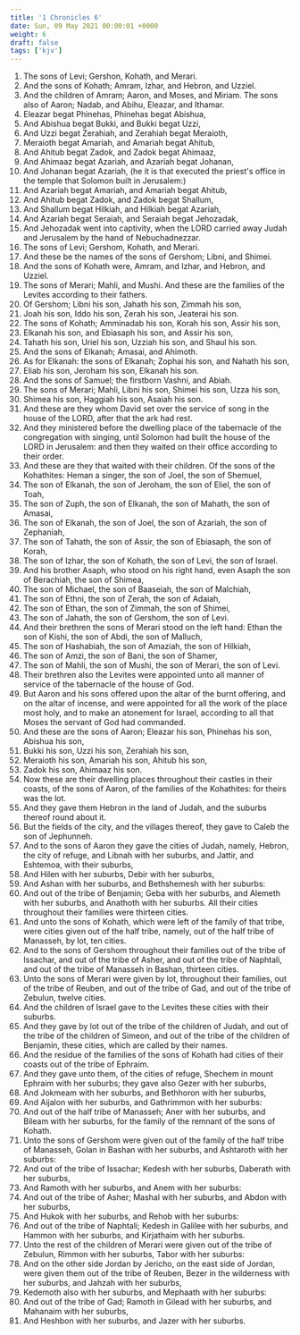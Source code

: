 ```yaml
---
title: '1 Chronicles 6'
date: Sun, 09 May 2021 00:00:01 +0000
weight: 6
draft: false
tags: ['kjv'] 
---
```


1. The sons of Levi; Gershon, Kohath, and Merari.
2. And the sons of Kohath; Amram, Izhar, and Hebron, and Uzziel.
3. And the children of Amram; Aaron, and Moses, and Miriam. The sons also of Aaron; Nadab, and Abihu, Eleazar, and Ithamar.
4. Eleazar begat Phinehas, Phinehas begat Abishua,
5. And Abishua begat Bukki, and Bukki begat Uzzi,
6. And Uzzi begat Zerahiah, and Zerahiah begat Meraioth,
7. Meraioth begat Amariah, and Amariah begat Ahitub,
8. And Ahitub begat Zadok, and Zadok begat Ahimaaz,
9. And Ahimaaz begat Azariah, and Azariah begat Johanan,
10. And Johanan begat Azariah, (he it is that executed the priest's office in the temple that Solomon built in Jerusalem:)
11. And Azariah begat Amariah, and Amariah begat Ahitub,
12. And Ahitub begat Zadok, and Zadok begat Shallum,
13. And Shallum begat Hilkiah, and Hilkiah begat Azariah,
14. And Azariah begat Seraiah, and Seraiah begat Jehozadak,
15. And Jehozadak went into captivity, when the LORD carried away Judah and Jerusalem by the hand of Nebuchadnezzar.
16. The sons of Levi; Gershom, Kohath, and Merari.
17. And these be the names of the sons of Gershom; Libni, and Shimei.
18. And the sons of Kohath were, Amram, and Izhar, and Hebron, and Uzziel.
19. The sons of Merari; Mahli, and Mushi. And these are the families of the Levites according to their fathers.
20. Of Gershom; Libni his son, Jahath his son, Zimmah his son,
21. Joah his son, Iddo his son, Zerah his son, Jeaterai his son.
22. The sons of Kohath; Amminadab his son, Korah his son, Assir his son,
23. Elkanah his son, and Ebiasaph his son, and Assir his son,
24. Tahath his son, Uriel his son, Uzziah his son, and Shaul his son.
25. And the sons of Elkanah; Amasai, and Ahimoth.
26. As for Elkanah: the sons of Elkanah; Zophai his son, and Nahath his son,
27. Eliab his son, Jeroham his son, Elkanah his son.
28. And the sons of Samuel; the firstborn Vashni, and Abiah.
29. The sons of Merari; Mahli, Libni his son, Shimei his son, Uzza his son,
30. Shimea his son, Haggiah his son, Asaiah his son.
31. And these are they whom David set over the service of song in the house of the LORD, after that the ark had rest.
32. And they ministered before the dwelling place of the tabernacle of the congregation with singing, until Solomon had built the house of the LORD in Jerusalem: and then they waited on their office according to their order.
33. And these are they that waited with their children. Of the sons of the Kohathites: Heman a singer, the son of Joel, the son of Shemuel,
34. The son of Elkanah, the son of Jeroham, the son of Eliel, the son of Toah,
35. The son of Zuph, the son of Elkanah, the son of Mahath, the son of Amasai,
36. The son of Elkanah, the son of Joel, the son of Azariah, the son of Zephaniah,
37. The son of Tahath, the son of Assir, the son of Ebiasaph, the son of Korah,
38. The son of Izhar, the son of Kohath, the son of Levi, the son of Israel.
39. And his brother Asaph, who stood on his right hand, even Asaph the son of Berachiah, the son of Shimea,
40. The son of Michael, the son of Baaseiah, the son of Malchiah,
41. The son of Ethni, the son of Zerah, the son of Adaiah,
42. The son of Ethan, the son of Zimmah, the son of Shimei,
43. The son of Jahath, the son of Gershom, the son of Levi.
44. And their brethren the sons of Merari stood on the left hand: Ethan the son of Kishi, the son of Abdi, the son of Malluch,
45. The son of Hashabiah, the son of Amaziah, the son of Hilkiah,
46. The son of Amzi, the son of Bani, the son of Shamer,
47. The son of Mahli, the son of Mushi, the son of Merari, the son of Levi.
48. Their brethren also the Levites were appointed unto all manner of service of the tabernacle of the house of God.
49. But Aaron and his sons offered upon the altar of the burnt offering, and on the altar of incense, and were appointed for all the work of the place most holy, and to make an atonement for Israel, according to all that Moses the servant of God had commanded.
50. And these are the sons of Aaron; Eleazar his son, Phinehas his son, Abishua his son,
51. Bukki his son, Uzzi his son, Zerahiah his son,
52. Meraioth his son, Amariah his son, Ahitub his son,
53. Zadok his son, Ahimaaz his son.
54. Now these are their dwelling places throughout their castles in their coasts, of the sons of Aaron, of the families of the Kohathites: for theirs was the lot.
55. And they gave them Hebron in the land of Judah, and the suburbs thereof round about it.
56. But the fields of the city, and the villages thereof, they gave to Caleb the son of Jephunneh.
57. And to the sons of Aaron they gave the cities of Judah, namely, Hebron, the city of refuge, and Libnah with her suburbs, and Jattir, and Eshtemoa, with their suburbs,
58. And Hilen with her suburbs, Debir with her suburbs,
59. And Ashan with her suburbs, and Bethshemesh with her suburbs:
60. And out of the tribe of Benjamin; Geba with her suburbs, and Alemeth with her suburbs, and Anathoth with her suburbs. All their cities throughout their families were thirteen cities.
61. And unto the sons of Kohath, which were left of the family of that tribe, were cities given out of the half tribe, namely, out of the half tribe of Manasseh, by lot, ten cities.
62. And to the sons of Gershom throughout their families out of the tribe of Issachar, and out of the tribe of Asher, and out of the tribe of Naphtali, and out of the tribe of Manasseh in Bashan, thirteen cities.
63. Unto the sons of Merari were given by lot, throughout their families, out of the tribe of Reuben, and out of the tribe of Gad, and out of the tribe of Zebulun, twelve cities.
64. And the children of Israel gave to the Levites these cities with their suburbs.
65. And they gave by lot out of the tribe of the children of Judah, and out of the tribe of the children of Simeon, and out of the tribe of the children of Benjamin, these cities, which are called by their names.
66. And the residue of the families of the sons of Kohath had cities of their coasts out of the tribe of Ephraim.
67. And they gave unto them, of the cities of refuge, Shechem in mount Ephraim with her suburbs; they gave also Gezer with her suburbs,
68. And Jokmeam with her suburbs, and Bethhoron with her suburbs,
69. And Aijalon with her suburbs, and Gathrimmon with her suburbs:
70. And out of the half tribe of Manasseh; Aner with her suburbs, and Bileam with her suburbs, for the family of the remnant of the sons of Kohath.
71. Unto the sons of Gershom were given out of the family of the half tribe of Manasseh, Golan in Bashan with her suburbs, and Ashtaroth with her suburbs:
72. And out of the tribe of Issachar; Kedesh with her suburbs, Daberath with her suburbs,
73. And Ramoth with her suburbs, and Anem with her suburbs:
74. And out of the tribe of Asher; Mashal with her suburbs, and Abdon with her suburbs,
75. And Hukok with her suburbs, and Rehob with her suburbs:
76. And out of the tribe of Naphtali; Kedesh in Galilee with her suburbs, and Hammon with her suburbs, and Kirjathaim with her suburbs.
77. Unto the rest of the children of Merari were given out of the tribe of Zebulun, Rimmon with her suburbs, Tabor with her suburbs:
78. And on the other side Jordan by Jericho, on the east side of Jordan, were given them out of the tribe of Reuben, Bezer in the wilderness with her suburbs, and Jahzah with her suburbs,
79. Kedemoth also with her suburbs, and Mephaath with her suburbs:
80. And out of the tribe of Gad; Ramoth in Gilead with her suburbs, and Mahanaim with her suburbs,
81. And Heshbon with her suburbs, and Jazer with her suburbs.
